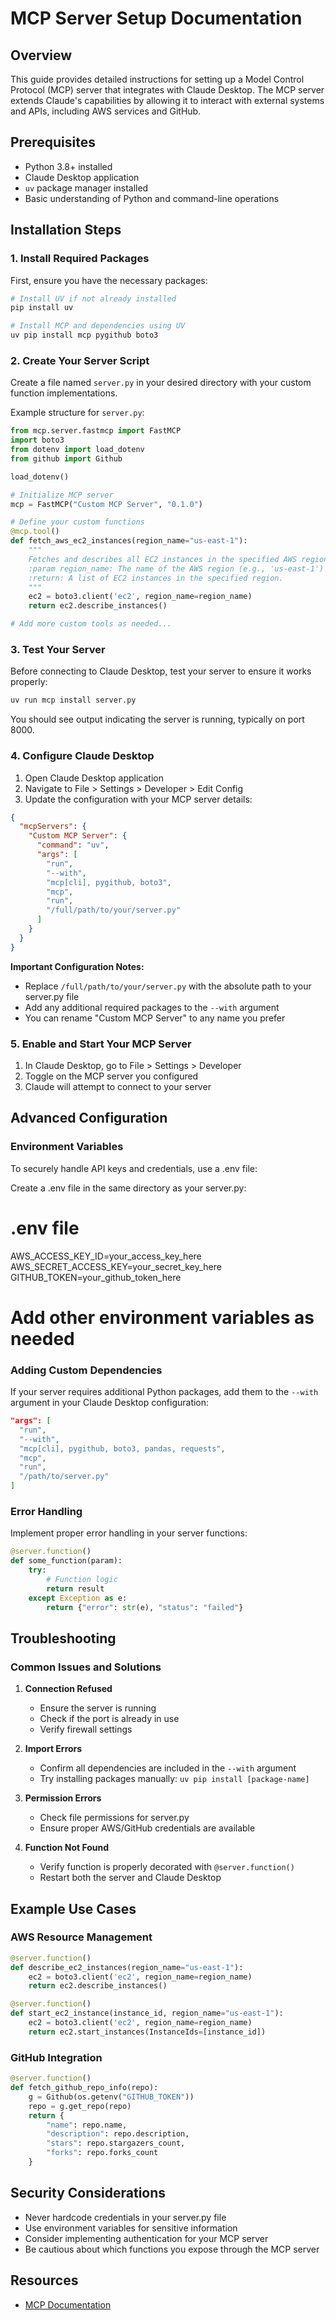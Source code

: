 # MCP Server Setup Documentation

## Overview

This guide provides detailed instructions for setting up a Model Control Protocol (MCP) server that integrates with Claude Desktop. The MCP server extends Claude's capabilities by allowing it to interact with external systems and APIs, including AWS services and GitHub.

## Prerequisites

- Python 3.8+ installed
- Claude Desktop application
- `uv` package manager installed
- Basic understanding of Python and command-line operations

## Installation Steps

### 1. Install Required Packages

First, ensure you have the necessary packages:

```bash
# Install UV if not already installed
pip install uv

# Install MCP and dependencies using UV
uv pip install mcp pygithub boto3
```

### 2. Create Your Server Script

Create a file named `server.py` in your desired directory with your custom function implementations.

Example structure for `server.py`:

```python
from mcp.server.fastmcp import FastMCP
import boto3
from dotenv import load_dotenv
from github import Github

load_dotenv()

# Initialize MCP server
mcp = FastMCP("Custom MCP Server", "0.1.0")

# Define your custom functions
@mcp.tool()
def fetch_aws_ec2_instances(region_name="us-east-1"):
    """
    Fetches and describes all EC2 instances in the specified AWS region.
    :param region_name: The name of the AWS region (e.g., 'us-east-1')
    :return: A list of EC2 instances in the specified region.
    """
    ec2 = boto3.client('ec2', region_name=region_name)
    return ec2.describe_instances()

# Add more custom tools as needed...
```

### 3. Test Your Server

Before connecting to Claude Desktop, test your server to ensure it works properly:

```bash
uv run mcp install server.py
```

You should see output indicating the server is running, typically on port 8000.

### 4. Configure Claude Desktop

1. Open Claude Desktop application
2. Navigate to File > Settings > Developer > Edit Config
3. Update the configuration with your MCP server details:

```json
{
  "mcpServers": {
    "Custom MCP Server": {
      "command": "uv",
      "args": [
        "run",
        "--with",
        "mcp[cli], pygithub, boto3",
        "mcp",
        "run",
        "/full/path/to/your/server.py"
      ]
    }
  }
}
```

**Important Configuration Notes:**
- Replace `/full/path/to/your/server.py` with the absolute path to your server.py file
- Add any additional required packages to the `--with` argument
- You can rename "Custom MCP Server" to any name you prefer

### 5. Enable and Start Your MCP Server

1. In Claude Desktop, go to File > Settings > Developer
2. Toggle on the MCP server you configured
3. Claude will attempt to connect to your server

## Advanced Configuration

### Environment Variables

To securely handle API keys and credentials, use a .env file:

Create a .env file in the same directory as your server.py:

# .env file
AWS_ACCESS_KEY_ID=your_access_key_here
AWS_SECRET_ACCESS_KEY=your_secret_key_here
GITHUB_TOKEN=your_github_token_here
# Add other environment variables as needed

### Adding Custom Dependencies

If your server requires additional Python packages, add them to the `--with` argument in your Claude Desktop configuration:

```json
"args": [
  "run",
  "--with",
  "mcp[cli], pygithub, boto3, pandas, requests",
  "mcp",
  "run",
  "/path/to/server.py"
]
```

### Error Handling

Implement proper error handling in your server functions:

```python
@server.function()
def some_function(param):
    try:
        # Function logic
        return result
    except Exception as e:
        return {"error": str(e), "status": "failed"}
```

## Troubleshooting

### Common Issues and Solutions

1. **Connection Refused**
   - Ensure the server is running
   - Check if the port is already in use
   - Verify firewall settings

2. **Import Errors**
   - Confirm all dependencies are included in the `--with` argument
   - Try installing packages manually: `uv pip install [package-name]`

3. **Permission Errors**
   - Check file permissions for server.py
   - Ensure proper AWS/GitHub credentials are available

4. **Function Not Found**
   - Verify function is properly decorated with `@server.function()`
   - Restart both the server and Claude Desktop

## Example Use Cases

### AWS Resource Management

```python
@server.function()
def describe_ec2_instances(region_name="us-east-1"):
    ec2 = boto3.client('ec2', region_name=region_name)
    return ec2.describe_instances()

@server.function()
def start_ec2_instance(instance_id, region_name="us-east-1"):
    ec2 = boto3.client('ec2', region_name=region_name)
    return ec2.start_instances(InstanceIds=[instance_id])
```

### GitHub Integration

```python
@server.function()
def fetch_github_repo_info(repo):
    g = Github(os.getenv("GITHUB_TOKEN"))
    repo = g.get_repo(repo)
    return {
        "name": repo.name,
        "description": repo.description,
        "stars": repo.stargazers_count,
        "forks": repo.forks_count
    }
```

## Security Considerations

- Never hardcode credentials in your server.py file
- Use environment variables for sensitive information
- Consider implementing authentication for your MCP server
- Be cautious about which functions you expose through the MCP server

## Resources

- [MCP Documentation](https://modelcontextprotocol.io/introduction)
